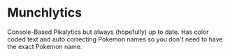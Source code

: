# Munchlytics
Console-Based Pikalytics but always (hopefully) up to date.
Has color coded text and auto correcting Pokemon names so you don't need to have the exact Pokemon name.
